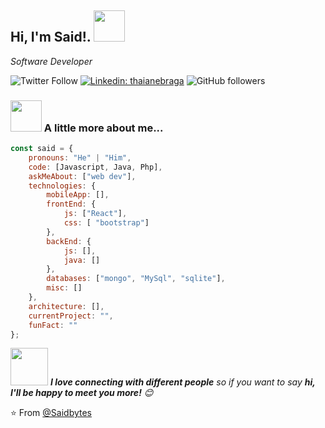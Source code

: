 <h2>
   Hi, I'm Said!.
    <img src="https://media.giphy.com/media/Uaxj062PavgqZRhVkS/giphy.gif" width="50"></h2>
<p><em>Software Developer </a>
</em></p>

![Twitter Follow](https://img.shields.io/twitter/follow/saidvc_dev?label=Follow)
[![Linkedin: thaianebraga](https://img.shields.io/badge/-said-blue?style=flat-square&logo=Linkedin&logoColor=white&link=https://www.linkedin.com/in//said-antonio-valencia-castrillo-2784001a6/)](https://www.linkedin.com/in/said-antonio-valencia-castrillo-2784001a6/)
![GitHub followers](https://img.shields.io/github/followers/saidvc-dev?label=Follow&style=social)


### <img src="https://media.giphy.com/media/juua9i2c2fA0AIp2iq/giphy.gif" width="50"> A little more about me...  

```javascript
const said = {
    pronouns: "He" | "Him",
    code: [Javascript, Java, Php],
    askMeAbout: ["web dev"],
    technologies: {
        mobileApp: [],
        frontEnd: {
            js: ["React"],
            css: [ "bootstrap"]
        },
        backEnd: {
            js: [],
            java: []
        },
        databases: ["mongo", "MySql", "sqlite"],
        misc: []
    },
    architecture: [],
    currentProject: "",
    funFact: ""
};
```


<img src="https://camo.githubusercontent.com/ec0df7b334d15078e980be8f26f35f1bd6f004eaa4a121db42fed361360c1817/68747470733a2f2f6d656469612e67697068792e636f6d2f6d656469612f4c6e516a7057614f4e386e68723231764e572f67697068792e676966" width="60"> <em><b>I love connecting with different people</b> so if you want to say <b>hi, I'll be happy to meet you more!</b> 😊</em>

⭐️ From [@Saidbytes](https://github.com/saidbytes)

